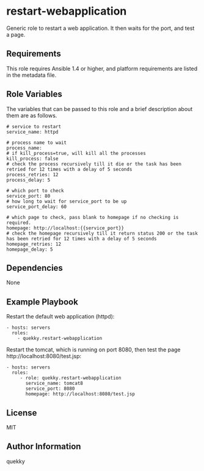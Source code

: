 restart-webapplication
======================

Generic role to restart a web application. It then waits for the port, and test a page.

Requirements
------------

This role requires Ansible 1.4 or higher, and platform requirements are listed in the metadata file.

Role Variables
--------------

The variables that can be passed to this role and a brief description about them are as follows.

	# service to restart
	service_name: httpd

	# process name to wait
	process_name:
	# if kill_process=true, will kill all the processes
	kill_process: false
	# check the process recursively till it die or the task has been retried for 12 times with a delay of 5 seconds
	process_retries: 12
	process_delay: 5

	# which port to check
	service_port: 80
	# how long to wait for service_port to be up
	service_port_delay: 60

	# which page to check, pass blank to homepage if no checking is required.
	homepage: http://localhost:{{service_port}}
	# check the homepage recursively till it return status 200 or the task has been retried for 12 times with a delay of 5 seconds
	homepage_retries: 12
	homepage_delay: 5



Dependencies
------------

None

Example Playbook
----------------

Restart the default web application (httpd):

    - hosts: servers
      roles:
        - quekky.restart-webapplication

Restart the tomcat, which is running on port 8080, then test the page http://localhost:8080/test.jsp:

    - hosts: servers
      roles:
         - role: quekky.restart-webapplication
		   service_name: tomcat8
		   service_port: 8080
		   homepage: http://localhost:8080/test.jsp

License
-------

MIT

Author Information
------------------

quekky
